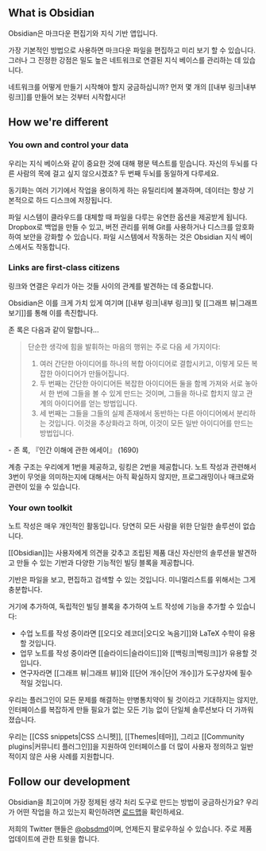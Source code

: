 ## What is Obsidian

Obsidian은 마크다운 편집기와 지식 기반 앱입니다.

가장 기본적인 방법으로 사용하면 마크다운 파일을 편집하고 미리 보기 할 수 있습니다. 그러나 그 진정한 강점은 밀도 높은 네트워크로 연결된 지식 베이스를 관리하는 데 있습니다.

네트워크를 어떻게 만들기 시작해야 할지 궁금하십니까? 먼저 몇 개의 [[내부 링크|내부 링크]]를 만들어 보는 것부터 시작합시다!

## How we're different

### You own and control your data

우리는 지식 베이스와 같이 중요한 것에 대해 평문 텍스트를 믿습니다. 자신의 두뇌를 다른 사람의 목에 걸고 싶지 않으시겠죠? 두 번째 두뇌를 동일하게 다루세요.

동기화는 여러 기기에서 작업을 용이하게 하는 유틸리티에 불과하며, 데이터는 항상 기본적으로 하드 디스크에 저장됩니다.

파일 시스템이 클라우드를 대체할 때 파일을 다루는 유연한 옵션을 제공받게 됩니다. Dropbox로 백업을 만들 수 있고, 버전 관리를 위해 Git를 사용하거나 디스크를 암호화하여 보안을 강화할 수 있습니다. 파일 시스템에서 작동하는 것은 Obsidian 지식 베이스에서도 작동합니다.

### Links are first-class citizens

링크와 연결은 우리가 아는 것들 사이의 관계를 발견하는 데 중요합니다.

Obsidian은 이를 크게 가치 있게 여기며 [[내부 링크|내부 링크]] 및 [[그래프 뷰|그래프 보기]]를 통해 이를 촉진합니다.

존 록은 다음과 같이 말합니다...

> 단순한 생각에 힘을 발휘하는 마음의 행위는 주로 다음 세 가지이다:
>
> 1. 여러 간단한 아이디어를 하나의 복합 아이디어로 결합시키고, 이렇게 모든 복잡한 아이디어가 만들어집니다.
> 2. 두 번째는 간단한 아이디어든 복잡한 아이디어든 둘을 함께 가져와 서로 놓아서 한 번에 그들을 볼 수 있게 만드는 것이며, 그들을 하나로 합치지 않고 관계의 아이디어를 얻는 방법입니다.
> 3. 세 번째는 그들을 그들의 실제 존재에서 동반하는 다른 아이디어에서 분리하는 것입니다. 이것을 추상화라고 하며, 이것이 모든 일반 아이디어를 만드는 방법입니다.

 \- 존 록, 『인간 이해에 관한 에세이』 (1690)

계층 구조는 우리에게 1번을 제공하고, 링킹은 2번을 제공합니다. 노트 작성과 관련해서 3번이 무엇을 의미하는지에 대해서는 아직 확실하지 않지만, 프로그래밍이나 매크로와 관련이 있을 수 있습니다.
### Your own toolkit

노트 작성은 매우 개인적인 활동입니다. 당연히 모든 사람을 위한 단일한 솔루션이 없습니다.

[[Obsidian]]는 사용자에게 의견을 갖추고 조립된 제품 대신 자신만의 솔루션을 발견하고 만들 수 있는 기반과 다양한 기능적인 빌딩 블록을 제공합니다.

기반은 파일을 보고, 편집하고 검색할 수 있는 것입니다. 미니멀리스트를 위해서는 그게 충분합니다.

거기에 추가하여, 독립적인 빌딩 블록을 추가하여 노트 작성에 기능을 추가할 수 있습니다:

- 수업 노트를 작성 중이라면 [[오디오 레코더|오디오 녹음기]]와 LaTeX 수학이 유용할 것입니다.
- 업무 노트를 작성 중이라면 [[슬라이드|슬라이드]]와 [[백링크|백링크]]가 유용할 것입니다.
- 연구자라면 [[그래프 뷰|그래프 뷰]]와 [[단어 개수|단어 개수]]가 도구상자에 필수적일 것입니다.

우리는 플러그인이 모든 문제를 해결하는 만병통치약이 될 것이라고 기대하지는 않지만, 인터페이스를 복잡하게 만들 필요가 없는 모든 기능 없이 단일체 솔루션보다 더 가까워졌습니다.

우리는 [[CSS snippets|CSS 스니펫]], [[Themes|테마]], 그리고 [[Community plugins|커뮤니티 플러그인]]을 지원하여 인터페이스를 더 많이 사용자 정의하고 일반적이지 않은 사용 사례를 지원합니다.

## Follow our development

Obsidian을 최고이며 가장 정제된 생각 처리 도구로 만드는 방법이 궁금하신가요? 우리가 어떤 작업을 하고 있는지 확인하려면 [로드맵](https://obsidian.md/roadmap/)을 확인하세요.

저희의 Twitter 핸들은 [@obsdmd](https://twitter.com/obsdmd)이며, 언제든지 팔로우하실 수 있습니다. 주로 제품 업데이트에 관한 트윗을 합니다.

